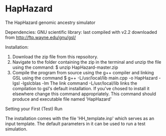 # HapHazard
The HapHazard genomic ancestry simulator

Dependencies:
GNU scientific library: last compiled with v2.2 downloaded from http://ftp.wayne.edu/gnu/gsl/

Installation:
1. Download the zip file from this repsoitory.
2. Navigate to the folder containing the zip in the terminal and unzip the file using the command:
    $ unzip HapHazard-master.zip
3. Compile the program from source using the g++ compiler and linking GSL using the command
    $ g++ -L/usr/local/lib main.cpp -o HapHazard -lgsl -lgslcblas -lm
    The link command -L/usr/local/lib links the compilation to gsl's default installation. If you've chosed to install it
    elsewhere change this command appropriately. This command should produce and executable file named 'HapHazard'

Setting your First (Test) Run

The installation comes with the file 'HH_template.inp' which serves as an input template. The default parameters in it
can be used to run a test simulation.
